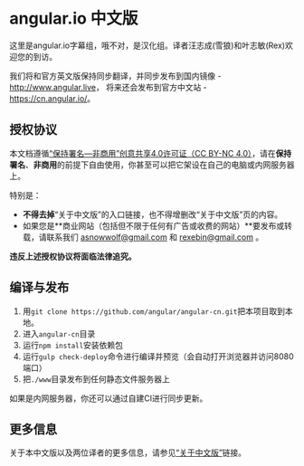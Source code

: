 # angular.io 中文版

这里是angular.io字幕组，哦不对，是汉化组。译者汪志成(雪狼)和叶志敏(Rex)欢迎您的到访。

我们将和官方英文版保持同步翻译，并同步发布到国内镜像 - <http://www.angular.live>，
将来还会发布到官方中文站 - <https://cn.angular.io/>。

## 授权协议
本文档遵循[“保持署名—非商用”创意共享4.0许可证（CC BY-NC 4.0）](http://creativecommons.org/licenses/by-nc/4.0/deed.zh)，请在**保持署名**、**非商用**的前提下自由使用，你甚至可以把它架设在自己的电脑或内网服务器上。

特别是：

- **不得去掉**“关于中文版”的入口链接，也不得增删改“关于中文版”页的内容。
- 如果您是**商业网站（包括但不限于任何有广告或收费的网站）**要发布或转载，请联系我们 asnowwolf@gmail.com 和 rexebin@gmail.com 。

**违反上述授权协议将面临法律追究。**

## 编译与发布

1. 用`git clone https://github.com/angular/angular-cn.git`把本项目取到本地。
1. 进入`angular-cn`目录
1. 运行`npm install`安装依赖包
1. 运行`gulp check-deploy`命令进行编译并预览（会自动打开浏览器并访问8080端口）
1. 把`./www`目录发布到任何静态文件服务器上

如果是内网服务器，你还可以通过自建CI进行同步更新。

## 更多信息

关于本中文版以及两位译者的更多信息，请参见[“关于中文版”](http://www.angular.live/translate/cn/about.html)链接。
